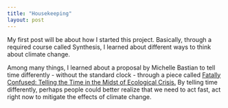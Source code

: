 ```yaml
---
title: "Housekeeping"
layout: post
---
```


My first post will be about how I started this project.  Basically, through a required course called Synthesis, I learned about different ways to think about climate change. 

Among many things, I learned about a proposal by Michelle Bastian to tell time differently - without the standard clock - through a piece called [Fatally Confused: Telling the Time in the Midst of Ecological Crisis.](https://www.michellebastian.net/uploads/6/8/8/9/6889024/bastian_-_fatally_confused_2012.pdf) By telling time differently, perhaps people could better realize that we need to act fast, act right now to mitigate the effects of climate change.
